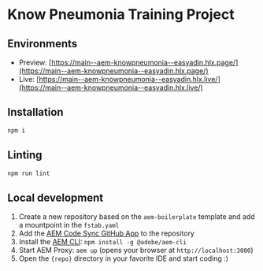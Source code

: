 # Know Pneumonia Training Project


## Environments
- Preview: [https://main--aem-knowpneumonia--easyadin.hlx.page/](https://main--aem-knowpneumonia--easyadin.hlx.page/)
- Live: [https://main--aem-knowpneumonia--easyadin.hlx.live/](https://main--aem-knowpneumonia--easyadin.hlx.live/)

## Installation

```sh
npm i
```

## Linting

```sh
npm run lint
```

## Local development

1. Create a new repository based on the `aem-boilerplate` template and add a mountpoint in the `fstab.yaml`
1. Add the [AEM Code Sync GitHub App](https://github.com/apps/aem-code-sync) to the repository
1. Install the [AEM CLI](https://github.com/adobe/helix-cli): `npm install -g @adobe/aem-cli`
1. Start AEM Proxy: `aem up` (opens your browser at `http://localhost:3000`)
1. Open the `{repo}` directory in your favorite IDE and start coding :)
